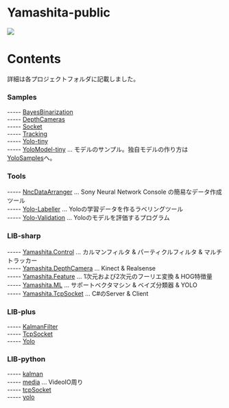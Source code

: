 # Yamashita-public 

[![](https://img.youtube.com/vi/Ov_aY8wiDdg/0.jpg)](https://www.youtube.com/watch?v=Ov_aY8wiDdg)

# Contents
詳細は各プロジェクトフォルダに記載しました。  

### Samples
----- [BayesBinarization](/Samples/Samples.BayesBinarization)  
----- [DepthCameras](/Samples/Samples.DepthCameras)  
----- [Socket](/Samples/Samples.Socket)  
----- [Tracking](/Samples/Samples.Tracking)  
----- [Yolo-tiny](/Samples/Samples.Yolo-tiny)  
----- [YoloModel-tiny](/Samples/YoloModel-tiny) ... モデルのサンプル。独自モデルの作り方は[YoloSamples](https://github.com/husty530/YoloSamples)へ。  

### Tools
----- [NncDataArranger](/Tools/Tools.NncDataArranger) ... Sony Neural Network Console の簡易なデータ作成ツール  
----- [Yolo-Labeller](/Tools/Tools.Yolo-Labeller) ... Yoloの学習データを作るラベリングツール  
----- [Yolo-Validation](/Tools/Tools.Yolo-Validation) ... Yoloのモデルを評価するプログラム  

### LIB-sharp
----- [Yamashita.Control](LIB-sharp/Yamashita.Control) ... カルマンフィルタ & パーティクルフィルタ & マルチトラッカー  
----- [Yamashita.DepthCamera](LIB-sharp/Yamashita.DepthCamera) ... Kinect & Realsense  
----- [Yamashita.Feature](LIB-sharp/Yamashita.Feature) ... 1次元および2次元のフーリエ変換 & HOG特徴量  
----- [Yamashita.ML](LIB-sharp/Yamashita.ML) ... サポートベクタマシン & ベイズ分類器 & YOLO  
----- [Yamashita.TcpSocket](LIB-sharp/Yamashita.TcpSocket) ... C#のServer & Client  

### LIB-plus
----- [KalmanFilter](LIB-plus/KalmanFilter)  
----- [TcpSocket](LIB-plus/TcpSocket)  
----- [Yolo](LIB-plus/Yolo)  

### LIB-python
----- [kalman](LIB-python/kalman.py)  
----- [media](LIB-python/media.py) ... VideoIO周り  
----- [tcpSocket](LIB-python/tcpSocket.py)  
----- [yolo](LIB-python/yolo.py)  
